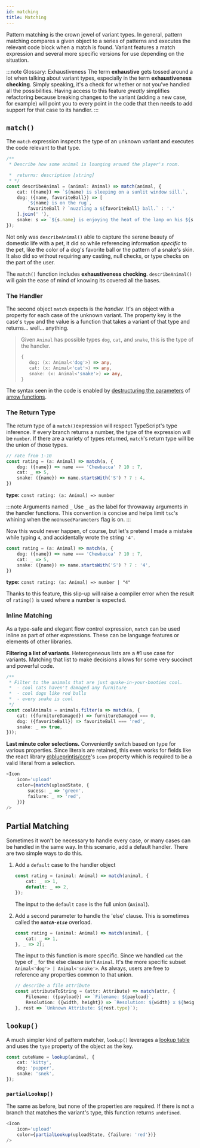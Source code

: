 ```yaml
---
id: matching
title: Matching
---
```


Pattern matching is the crown jewel of variant types. In general, pattern matching compares a given object to a series of patterns and executes the relevant code block when a match is found. Variant features a match expression and several more specific versions for use depending on the situation.

:::note Glossary: Exhaustiveness
The term **exhaustive** gets tossed around a lot when talking about variant types, especially in the term **exhaustiveness checking**. Simply speaking, it's a check for whether or not you've handled all the possibilities. Having access to this feature *greatly* simplifies refactoring because breaking changes to the variant (adding a new case, for example) will point you to every point in the code that then needs to add support for that case to its handler.
:::

## `match()` 

The `match` expression inspects the type of an unknown variant and executes the code relevant to that type.

```typescript
/**
 * Describe how some animal is lounging around the player's room.

 *  returns: description [string]
 * */
const describeAnimal = (animal: Animal) => match(animal, {
    cat: ({name}) => `${name} is sleeping on a sunlit window sill.`,
    dog: ({name, favoriteBall}) => [
        `${name} is on the rug`,
        favoriteBall ? `nuzzling a ${favoriteBall} ball.` : '.' 
    ].join(' '),
    snake: s => `${s.name} is enjoying the heat of the lamp on his ${s.pattern} skin`,
});
```
Not only was `describeAnimal()` able to capture the serene beauty of domestic life with a pet, it did so while referencing information *specific* to the pet, like the color of a dog's favorite ball or the pattern of a snake's skin. It also did so without requiring any casting, null checks, or type checks on the part of the user. 

The `match()` function includes **exhaustiveness checking**. `describeAnimal()` will gain the ease of mind of knowing its covered all the bases. 

### The Handler

The second object `match` expects is the *handler*. It's an object with a property for each case of the unknown variant. The property key is the case's `type` and the value is a function that takes a variant of that type and returns... well... anything.

> Given `Animal` has possible types `dog`, `cat`, and `snake`, this is the type of the handler.
> ```typescript
> {
>    dog: (x: Animal<'dog'>) => any,
>    cat: (x: Animal<'cat'>) => any,
>    snake: (x: Animal<'snake'>) => any,
> }
> ```

The syntax seen in the code is enabled by [destructuring the parameters](https://developer.mozilla.org/en-US/docs/Web/JavaScript/Reference/Operators/Destructuring_assignment) of [arrow functions](https://basarat.gitbook.io/typescript/future-javascript/arrow-functions).

### The Return Type

The return type of a `match()`expression will respect TypeScript's type inference. If every branch returns a number, the type of the expression will be `number`. If there are a variety of types returned, `match`'s return type will be the union of those types.

```typescript
// rate from 1-10
const rating = (a: Animal) => match(a, {
    dog: ({name}) => name === 'Chewbacca' ? 10 : 7, 
    cat: _ => 5,
    snake: ({name}) => name.startsWith('S') ? 7 : 4,
})
```
**type:** `const rating: (a: Animal) => number`

:::note Arguments named `_`
Use `_` as the label for throwaway arguments in the handler functions. This convention is concise and helps limit `tsc`'s whining when the `noUnusedParameters` flag is on.
:::

Now this would never happen, of course, but let's pretend I made a mistake while typing `4`, and accidentally wrote the string `'4'`.
```typescript {4}
const rating = (a: Animal) => match(a, {
    dog: ({name}) => name === 'Chewbacca' ? 10 : 7, 
    cat: _ => 5,
    snake: ({name}) => name.startsWith('S') ? 7 : '4',
})
```

**type:** `const rating: (a: Animal) => number | "4"`

Thanks to this feature, this slip-up will raise a compiler error when the result of `rating()` is used where a number is expected.

### Inline Matching

As a type-safe and elegant flow control expression, `match` can be used inline as part of other expressions. These can be language features or elements of other libraries.

**Filtering a list of variants**. Heterogeneous lists are a #1 use case for variants. Matching that list to make decisions allows for some very succinct and powerful code.

```typescript
/**
 * Filter to the animals that are just quake-in-your-booties cool.
 *  - cool cats haven't damaged any furniture
 *  - cool dogs like red balls
 *  - every snake is cool
 */
const coolAnimals = animals.filter(a => match(a, {
    cat: ({furnitureDamaged}) => furnitureDamaged === 0,
    dog: ({favoriteBall}) => favoriteBall === 'red',
    snake: _ => true,
}));
```

**Last minute color selections.** Conveniently switch based on type for various properties. Since literals are retained, this even works for fields like the react library [@blueprintjs/core]()'s `icon` property which is required to be a valid literal from a selection. 
```typescript
<Icon
    icon='upload'
    color={match(uploadState, {
        sucess: _ => 'green',
        failure: _ => 'red',
    })}
/>
```

## Partial Matching


Sometimes it won't be necessary to handle every case, or many cases can be handled in the same way. In this scenario, add a default handler. There are two simple ways to do this.

 1. Add a `default` case to the handler object

    ```typescript
    const rating = (animal: Animal) => match(animal, {
        cat: _ => 1,
        default: _ => 2,
    });
    ```
    The input to the `default` case is the full union (`Animal`).
 1. Add a second parameter to handle the 'else' clause. This is sometimes called the _**`match-else`**_ overload.
    ```typescript
    const rating = (animal: Animal) => match(animal, {
        cat: _ => 1,
    }, _ => 2);
    ```
    The input to this function is more specific. Since we handled `cat` the type of `_` for the else clause isn't `Animal`. It's the more specific subset `Animal<'dog'> | Animal<'snake'>`. As always, users are free to reference any properties common to that union. 
    ```typescript
    // describe a file attribute
    const attributeToString = (attr: Attribute) => match(attr, {
        Filename: ({payload}) => `Filename: ${payload}`,
        Resolution: ({width, height}) => `Resolution: ${width} x ${height}`,
    }, rest => `Unknown Attribute: ${rest.type}`);
    ```

## `lookup()`

A much simpler kind of pattern matcher, `lookup()` leverages a [lookup table](https://en.wikipedia.org/wiki/Lookup_table) and uses the `type` property of the object as the key.

```typescript
const cuteName = lookup(animal, {
    cat: 'kitty',
    dog: 'pupper',
    snake: 'snek',
});
```
### `partialLookup()`

The same as before, but none of the properties are required. If there is not a branch that matches the variant's type, this function returns `undefined`.
```typescript
<Icon
    icon='upload'
    color={partialLookup(uploadState, {failure: 'red'})}
/>
```